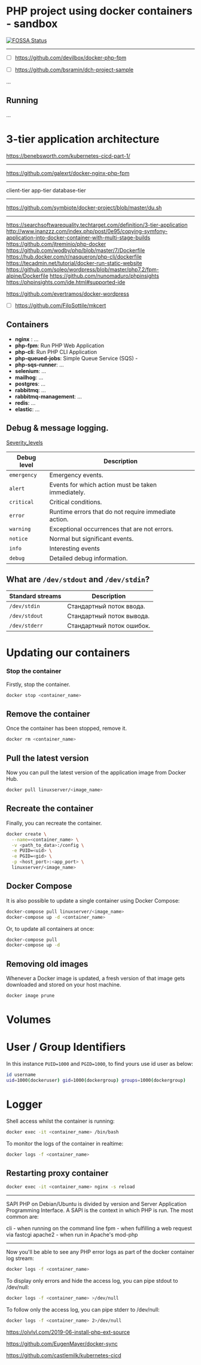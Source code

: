 # PHP project using docker containers - sandbox
[![FOSSA Status](https://app.fossa.com/api/projects/git%2Bgithub.com%2Fsoprun%2Fdocker-project.svg?type=shield)](https://app.fossa.com/projects/git%2Bgithub.com%2Fsoprun%2Fdocker-project?ref=badge_shield)

---

- [ ] https://github.com/devilbox/docker-php-fpm
- [ ] https://github.com/bsramin/dch-project-sample


...

## Running

...

# 3-tier application architecture


https://benebsworth.com/kubernetes-cicd-part-1/

----
https://github.com/galexrt/docker-nginx-php-fpm

---

client-tier
app-tier
database-tier

---

https://github.com/symbiote/docker-project/blob/master/du.sh

---

https://searchsoftwarequality.techtarget.com/definition/3-tier-application
http://www.inanzzz.com/index.php/post/0e95/copying-symfony-application-into-docker-container-with-multi-stage-builds
https://github.com/jtreminio/php-docker
https://github.com/wodby/php/blob/master/7/Dockerfile
https://hub.docker.com/r/nasqueron/php-cli/dockerfile
https://tecadmin.net/tutorial/docker-run-static-website
https://github.com/soleo/wordpress/blob/master/php7.2/fpm-alpine/Dockerfile
https://github.com/nunomaduro/phpinsights
https://phpinsights.com/ide.html#supported-ide



https://github.com/evertramos/docker-wordpress


- [ ] https://github.com/FiloSottile/mkcert

## Containers

- **nginx** : ...
- **php-fpm**: Run PHP Web Application
- **php-cli**: Run PHP CLI Application
- **php-queued-jobs**: Simple Queue Service (SQS) - 
- **php-sqs-runner**: ...
- **selenium**: ...
- **mailhog**: ...
- **postgres**: ...
- **rabbitmq**: ...
- **rabbitmq-management**: ...
- **redis**: ...
- **elastic**: ...


## Debug & message logging.

[Severity_levels](https://en.wikipedia.org/wiki/Syslog#Severity_levels)

| Debug level | Description |
| --- | --- |
| `emergency` | Emergency events. |
| `alert` | Events for which action must be taken immediately. |
| `critical` | Critical conditions. |
| `error` | Runtime errors that do not require immediate action. |
| `warning` | Exceptional occurrences that are not errors. |
| `notice` | Normal but significant events. |
| `info` | Interesting events |
| `debug` | Detailed debug information. |

## What are `/dev/stdout` and `/dev/stdin`?

| Standard streams | Description |
| --- | --- |
| `/dev/stdin` | Стандартный поток ввода. |
| `/dev/stdout` | Стандартный поток вывода. |
| `/dev/stderr` | Стандартный поток ошибок. |


# Updating our containers

### Stop the container
Firstly, stop the container.

```bash
docker stop <container_name>
```

## Remove the container
Once the container has been stopped, remove it.

```bash
docker rm <container_name>
```

## Pull the latest version
Now you can pull the latest version of the application image from Docker Hub.

```bash
docker pull linuxserver/<image_name>
```

## Recreate the container
Finally, you can recreate the container.

```bash
docker create \
  --name=<container_name> \
  -v <path_to_data>:/config \
  -e PUID=<uid> \
  -e PGID=<gid> \
  -p <host_port>:<app_port> \
  linuxserver/<image_name>
```

## Docker Compose
It is also possible to update a single container using Docker Compose:

```bash
docker-compose pull linuxserver/<image_name>
docker-compose up -d <container_name>
```

Or, to update all containers at once:

```bash
docker-compose pull
docker-compose up -d
```

## Removing old images
Whenever a Docker image is updated, a fresh version of that image gets downloaded and stored on your host machine.

```bash
docker image prune
```

# Volumes

# User / Group Identifiers

In this instance `PUID=1000` and `PGID=1000`, to find yours use id user as below:

```bash
id username
uid=1000(dockeruser) gid=1000(dockergroup) groups=1000(dockergroup)
```

# Logger

Shell access whilst the container is running:
```bash
docker exec -it <container_name> /bin/bash
```

To monitor the logs of the container in realtime:
```bash
docker logs -f <container_name>
```


## Restarting proxy container

```bash
docker exec -it <container_name> nginx -s reload
```


---


SAPI
PHP on Debian/Ubuntu is divided by version and Server Application Programming Interface. A SAPI is the context in which PHP is run. The most common are:

cli - when running on the command line
fpm - when fulfilling a web request via fastcgi
apache2 - when run in Apache's mod-php

---

Now you'll be able to see any PHP error logs as part of the docker container log stream:
```bash
docker logs -f <container_name>
```

To display only errors and hide the access log, you can pipe stdout to /dev/null:
```bash
docker logs -f <container_name> >/dev/null
```

To follow only the access log, you can pipe stderr to /dev/null:
```bash
docker logs -f <container_name> 2>/dev/null
```

https://olvlvl.com/2019-06-install-php-ext-source

https://github.com/EugenMayer/docker-sync

https://github.com/castlemilk/kubernetes-cicd
